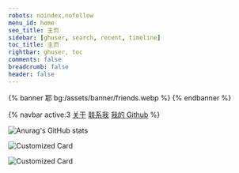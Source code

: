 ```yaml
---
robots: noindex,nofollow
menu_id: home
seo_title: 主页
sidebar: [ghuser, search, recent, timeline]
toc_title: 主页
rightbar: ghuser, toc
comments: false
breadcrumb: false
header: false
---
```


{% banner 耶 bg:/assets/banner/friends.webp %}
{% endbanner %}


{% navbar active:3 [关于](/social/about) [联系我](/social/contact-me/) [我的&nbsp;Github](/social/my-github/) %}
<br />

![Anurag's GitHub stats](https://stats.alan.org.cn/api/?username=alanosy\&show_icons=true\&title_color=fff\&icon_color=79ff97\&text_color=9f9f9f\&bg_color=151515)

![Customized Card](https://stats.alan.org.cn/api/pin?username=alanosy&repo=online-exam-system-frontend&title_color=fff&icon_color=f9f9f9&text_color=9f9f9f&bg_color=151515)

![Customized Card](https://stats.alan.org.cn/api/pin?username=alanosy&repo=blog&title_color=fff&icon_color=f9f9f9&text_color=9f9f9f&bg_color=151515)
